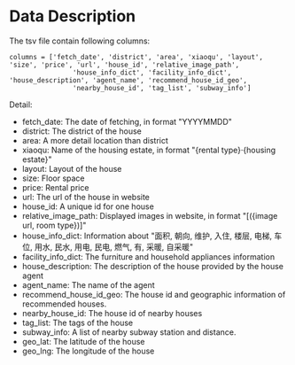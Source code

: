 # Data Description
The tsv file contain following columns:
``` python3
columns = ['fetch_date', 'district', 'area', 'xiaoqu', 'layout', 'size', 'price', 'url', 'house_id', 'relative_image_path',
                'house_info_dict', 'facility_info_dict', 'house_description', 'agent_name', 'recommend_house_id_geo',
                'nearby_house_id', 'tag_list', 'subway_info']
``` 
Detail:
-   fetch_date: The date of fetching, in format "YYYYMMDD"
-   district: The district of the house
-   area: A more detail location than district
-   xiaoqu: Name of the housing estate, in format "{rental type}·{housing estate}"
-   layout: Layout of the house
-   size: Floor space
-   price: Rental price
-   url: The url of the house in website
-   house_id: A unique id for one house
-   relative_image_path: Displayed images in website, in format "[({image url, room type})]"
-   house_info_dict: Information about "面积, 朝向, 维护, 入住, 楼层, 电梯, 车位, 用水, 民水, 用电, 民电, 燃气, 有, 采暖, 自采暖"
-   facility_info_dict: The furniture and household appliances information
-   house_description: The description of the house provided by the house agent
-   agent_name: The name of the agent
-   recommend_house_id_geo: The house id and geographic information of recommended houses.
-   nearby_house_id: The house id of nearby houses
-   tag_list: The tags of the house
-   subway_info: A list of nearby subway station and distance.
-   geo_lat: The latitude of the house
-   geo_lng: The longitude of the house
